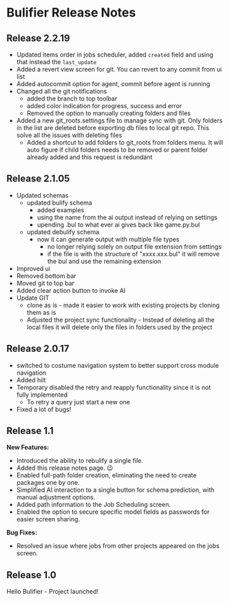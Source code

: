 # Bulifier Release Notes

## Release 2.2.19
 - Updated items order in jobs scheduler, added `created` field and using that instead the `last_update`
 - Added a revert view screen for git. You can revert to any commit from ui list
 - Added autocommit option for agent, commit before agent is running
 - Changed all the git notifications
    - added the branch to top toolbar 
    - added color indication for progress, success and error
    - Removed the option to manually creating folders and files
 - Added a new git_roots.settings file to manage sync with git. Only folders in the list are deleted before exporting db files to local git repo. This solve all the issues with deleting files
    - Added a shortcut to add folders to git_roots from folders menu. It will auto figure if child folders needs to be removed or parent folder already added and this request is redundant



## Release 2.1.05
 - Updated schemas
   - updated bulify schema 
     - added examples
     - using the name from the ai output instead of relying on settings
     - upending .bul to what ever ai gives back like game.py.bul
   - updated debulify schema
     - now it can generate output with multiple file types
       - no longer relying solely on output file extension from settings
       - if the file is with the structure of "xxxx.xxx.bul" it will remove the bul and use the remaining extension
  - Improved ui
   - Removed bottom bar
   - Moved git to top bar
   - Added clear action button to invoke AI
 - Update GIT
   - clone as is - made it easier to work with existing projects by cloning them as is
   - Adjusted the project sync functionality - Instead of deleting all the local files 
     it will delete only the files in folders used by the project

## Release 2.0.17
 - switched to costume navigation system to better support cross module navigation
 - Added hilt
 - Temporary disabled the retry and reapply functionality since it is not fully implemented
   - To retry a query just start a new one
 - Fixed a lot of bugs!

## Release 1.1

**New Features:**
- Introduced the ability to rebulify a single file.
- Added this release notes page. 😉
- Enabled full-path folder creation, eliminating the need to create packages one by one.
- Simplified AI interaction to a single button for schema prediction, with manual adjustment options.
- Added path information to the Job Scheduling screen.
- Enabled the option to secure specific model fields as passwords for easier screen sharing.

**Bug Fixes:**
- Resolved an issue where jobs from other projects appeared on the jobs screen.

## Release 1.0

Hello Bulifier - Project launched!

